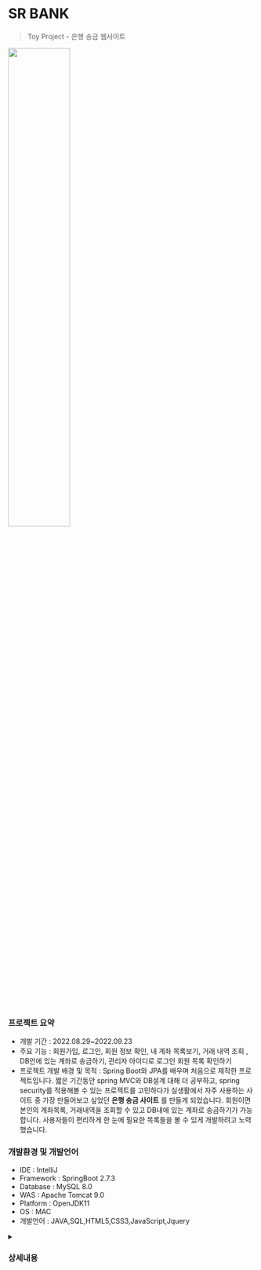# SR BANK
> Toy Project - 은행 송금 웹사이트

<img src="https://user-images.githubusercontent.com/67586183/216825121-a7b1c067-4d7a-4ff6-a460-c26a44b0fed0.png" width="50%" height="50%">

### 프로젝트 요약

- 개발 기간 : 2022.08.29~2022.09.23
- 주요 기능 : 회원가입, 로그인, 회원 정보 확인, 내 계좌 목록보기, 거래 내역 조회 , DB안에 있는 계좌로 송금하기, 관리자 아이디로 로그인  회원 목록 확인하기
- 프로젝트 개발 배경 및 목적 : Spring Boot와 JPA를 배우며 처음으로 제작한 프로젝트입니다. 짧은 기간동안 spring MVC와 DB설계 대해 더 공부하고, spring security를 적용해볼 수 있는 프로젝트를 고민하다가 실생활에서 자주 사용하는 사이트 중 가장 만들어보고 싶었던 **은행 송금 사이트** 를 만들게 되었습니다. 회원이면 본인의 계좌목록, 거래내역을 조회할 수 있고 DB내에 있는 계좌로 송금하기가 가능합니다. 사용자들이 편리하게 한 눈에 필요한 목록들을 볼 수 있게 개발하려고 노력했습니다.

### 개발환경 및 개발언어
- IDE : IntelliJ
- Framework : SpringBoot 2.7.3
- Database : MySQL 8.0
- WAS : Apache Tomcat 9.0
- Platform : OpenJDK11
- OS : MAC
- 개발언어 : JAVA,SQL,HTML5,CSS3,JavaScript,Jquery

<!-- ### ERD -->
<!-- <img src = "https://user-images.githubusercontent.com/67586183/216825189-6effec0a-8eb7-4762-bdd8-149e89a886e7.png" width="50%" height="50%"> -->

<details>
  <summary><h3><strong>상세내용</strong></h3></summary>
  
  <details>
    <summary>ERD</summary>
      <div markdown="1">
       　　<img src = "https://user-images.githubusercontent.com/67586183/219855602-d2d8a78d-3495-449e-972a-38df19616edb.png" width="40%" height="40%"> 
      </div>
  </details>  
  
  <details>
    <summary>회원가입</summary>
      <div markdown="1">
<!--        　　<img src = "https://user-images.githubusercontent.com/67586183/219855602-d2d8a78d-3495-449e-972a-38df19616edb.png" width="50%" height="50%">  -->
      </div>
  </details>  
  
</details>
